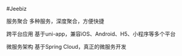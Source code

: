 
#Jeebiz

服务聚合
多种服务，深度聚合，方便快捷

跨平台应用
基于uni-app，兼容iOS、Android、H5、小程序等多个平台

微服务架构
基于Spring Cloud，真正的微服务开发


		

		
		